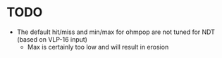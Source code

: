 # TODO

- The default hit/miss and min/max for ohmpop are not tuned for NDT (based on VLP-16 input)
  - Max is certainly too low and will result in erosion
